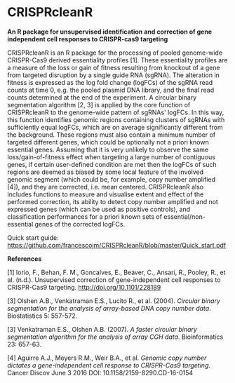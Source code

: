 # CRISPRcleanR
**An R package for unsupervised identification and correction of gene independent cell responses to CRISPR-cas9 targeting**

CRISPRcleanR is an R package for the processing of pooled genome-wide CRISPR-Cas9 derived essentiality profiles [1]. These essentiality profiles are a measure of the loss or gain of fitness resulting from knockout of a gene from targeted disruption by a single guide RNA (sgRNA). The alteration in fitness is expressed as the log fold change (logFCs) of the sgRNA read counts at time 0, e.g. the pooled plasmid DNA library, and the final read counts determined at the end of the experiment. A circular binary segmentation algorithm [2, 3] is applied by the core function of CRISPRcleanR to the genome-wide pattern of sgRNAs' logFCs. In this way, this function identifies genomic regions containing clusters of sgRNAs with sufficiently equal logFCs, which are on average significantly different from the background. These regions must also contain a minimum number of targeted different genes, which could be optionally not a priori known essential genes. Assuming that it is very unlikely to observe the same loss/gain-of-fitness effect when targeting a large number of contiguous genes, if certain user-defined condition are met then the logFCs of such regions are deemed as biased by some local feature of the involved genomic segment (which could be, for example, copy number amplified [4]), and they are corrected, i.e. mean centered. CRISPRcleanR also includes functions to measure and visualise extent and effect of the performed correction, its ability to detect copy number amplified and not expressed genes (which can be used as positive controls), and classification performances for a priori known sets of essential/non-essential genes of the corrected logFCs.

Quick start guide:
https://github.com/francescojm/CRISPRcleanR/blob/master/Quick_start.pdf

**References**

[1] Iorio, F., Behan, F. M., Goncalves, E., Beaver, C., Ansari, R., Pooley, R., et al. (n.d.). Unsupervised correction of gene-independent cell responses to CRISPR-Cas9 targeting. http://doi.org/10.1101/228189

[3] Olshen A.B., Venkatraman E.S., Lucito R., et al. (2004). *Circular binary segmentation for the analysis of array-based DNA copy number data*. Biostatistics 5: 557-572.

[3] Venkatraman E.S., Olshen A.B. (2007). *A faster circular binary segmentation algorithm for the analysis of array CGH data*. Bioinformatics 23: 657-63.

[4] Aguirre A.J., Meyers R.M., Weir B.A., et al. *Genomic copy number dictates a gene-independent cell response to CRISPR-Cas9 targeting*. Cancer Discov June 3 2016 DOI: 10.1158/2159-8290.CD-16-0154
